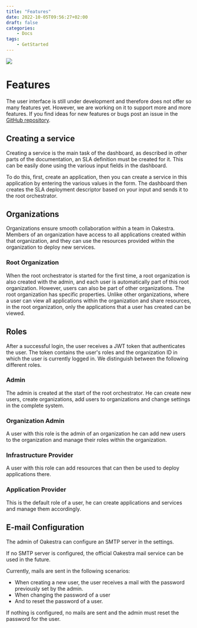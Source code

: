 ```yaml
---
title: "Features"
date: 2022-10-05T09:56:27+02:00
draft: false
categories:
    - Docs
tags:
    - GetStarted
---
```


![](/wiki-banner-help.png)

# Features

The user interface is still under development and therefore does not offer so many features yet. 
However, we are working on it to support more and more features. 
If you find ideas for new features or bugs post an issue in the [GitHub repository](https://github.com/oakestra/dashboard).

## Creating a service

Creating a service is the main task of the dashboard, as described in other parts of the documentation, 
an SLA definition must be created for it. This can be easily done using the various input fields 
in the dashboard. 

To do this, first, create an application, then you can create a service in this application by 
entering the various values in the form. The dashboard then creates the SLA deployment descriptor 
based on your input and sends it to the root orchestrator.


## Organizations

Organizations ensure smooth collaboration within a team in Oakestra. 
Members of an organization have access to all applications created within that organization, 
and they can use the resources provided within the organization to deploy new services.

### Root Organization

When the root orchestrator is started for the first time, a root organization 
is also created with the admin, and each user is automatically part of this root organization. 
However, users can also be part of other organizations.
The root organization has specific properties. 
Unlike other organizations, where a user can view all applications within the organization 
and share resources, in the root organization, 
only the applications that a user has created can be viewed.


## Roles

After a successful login, the user receives a JWT token that authenticates the user. 
The token contains the user's roles and the organization ID in which the user is currently logged in. 
We distinguish between the following different roles.

### Admin

The admin is created at the start of the root orchestrator. He can create new users, create organizations, 
add users to organizations and change settings in the complete system.

### Organization Admin

A user with this role is the admin of an organization he can add new users to the organization 
and manage their roles within the organization.


### Infrastructure Provider

A user with this role can add resources that can then be used to deploy applications there.

### Application Provider

This is the default role of a user, he can create applications and services and manage them accordingly.

## E-mail Configuration

The admin of Oakestra can configure an SMTP server in the settings.

If no SMTP server is configured, the official Oakestra mail service can be used in the future.

Currently, mails are sent in the following scenarios:

- When creating a new user, the user receives a mail with the password previously set by the admin.
- When changing the password of a user
- And to reset the password of a user.

If nothing is configured, no mails are sent and the admin must reset the password for the user. 
